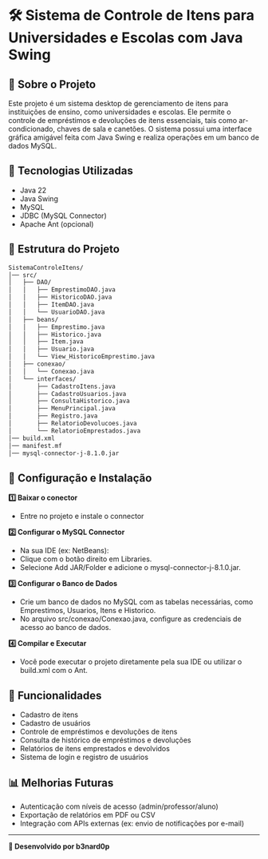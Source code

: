 # 🛠️ Sistema de Controle de Itens para Universidades e Escolas com **Java Swing**

## 📌 Sobre o Projeto
Este projeto é um sistema desktop de gerenciamento de itens para instituições de ensino, como universidades e escolas. Ele permite o controle de empréstimos e devoluções de itens essenciais, tais como ar-condicionado, chaves de sala e canetões. O sistema possui uma interface gráfica amigável feita com Java Swing e realiza operações em um banco de dados MySQL.


## 🚀 Tecnologias Utilizadas
- Java 22
- Java Swing
- MySQL
- JDBC (MySQL Connector)
- Apache Ant (opcional)

## 📂 Estrutura do Projeto

```bash
SistemaControleItens/
│── src/
│   ├── DAO/
│   │   ├── EmprestimoDAO.java
│   │   ├── HistoricoDAO.java
│   │   ├── ItemDAO.java
│   │   └── UsuarioDAO.java
│   ├── beans/
│   │   ├── Emprestimo.java
│   │   ├── Historico.java
│   │   ├── Item.java
│   │   ├── Usuario.java
│   │   └── View_HistoricoEmprestimo.java
│   ├── conexao/
│   │   └── Conexao.java
│   └── interfaces/
│       ├── CadastroItens.java
│       ├── CadastroUsuarios.java
│       ├── ConsultaHistorico.java
│       ├── MenuPrincipal.java
│       ├── Registro.java
│       ├── RelatorioDevolucoes.java
│       └── RelatorioEmprestados.java
│── build.xml
│── manifest.mf
│── mysql-connector-j-8.1.0.jar
```

## 🔧 Configuração e Instalação

**1️⃣ Baixar o conector**  
- Entre no projeto e instale o connector

**2️⃣ Configurar o MySQL Connector**
- Na sua IDE (ex: NetBeans):
- Clique com o botão direito em Libraries.
- Selecione Add JAR/Folder e adicione o mysql-connector-j-8.1.0.jar.

**3️⃣ Configurar o Banco de Dados**
- Crie um banco de dados no MySQL com as tabelas necessárias, como Emprestimos, Usuarios, Itens e Historico.
- No arquivo src/conexao/Conexao.java, configure as credenciais de acesso ao banco de dados.

**4️⃣ Compilar e Executar**
- Você pode executar o projeto diretamente pela sua IDE ou utilizar o build.xml com o Ant.

## 📌 Funcionalidades

- Cadastro de itens
- Cadastro de usuários
- Controle de empréstimos e devoluções de itens
- Consulta de histórico de empréstimos e devoluções
- Relatórios de itens emprestados e devolvidos
- Sistema de login e registro de usuários

## 📊 Melhorias Futuras

- Autenticação com níveis de acesso (admin/professor/aluno)
- Exportação de relatórios em PDF ou CSV
- Integração com APIs externas (ex: envio de notificações por e-mail)

---

**🚀 Desenvolvido por b3nard0p**
